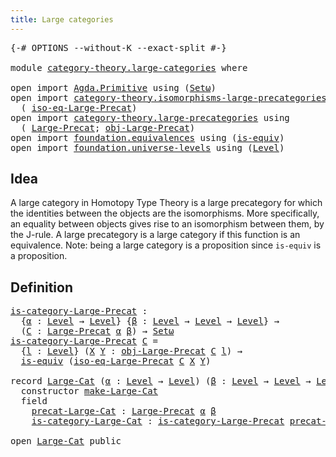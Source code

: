 ```yaml
---
title: Large categories
---
```


<pre class="Agda"><a id="42" class="Symbol">{-#</a> <a id="46" class="Keyword">OPTIONS</a> <a id="54" class="Pragma">--without-K</a> <a id="66" class="Pragma">--exact-split</a> <a id="80" class="Symbol">#-}</a>

<a id="85" class="Keyword">module</a> <a id="92" href="category-theory.large-categories.html" class="Module">category-theory.large-categories</a> <a id="125" class="Keyword">where</a>

<a id="132" class="Keyword">open</a> <a id="137" class="Keyword">import</a> <a id="144" href="Agda.Primitive.html" class="Module">Agda.Primitive</a> <a id="159" class="Keyword">using</a> <a id="165" class="Symbol">(</a><a id="166" href="Agda.Primitive.html#381" class="Primitive">Setω</a><a id="170" class="Symbol">)</a>
<a id="172" class="Keyword">open</a> <a id="177" class="Keyword">import</a> <a id="184" href="category-theory.isomorphisms-large-precategories.html" class="Module">category-theory.isomorphisms-large-precategories</a> <a id="233" class="Keyword">using</a>
  <a id="241" class="Symbol">(</a> <a id="243" href="category-theory.isomorphisms-large-precategories.html#3937" class="Function">iso-eq-Large-Precat</a><a id="262" class="Symbol">)</a>
<a id="264" class="Keyword">open</a> <a id="269" class="Keyword">import</a> <a id="276" href="category-theory.large-precategories.html" class="Module">category-theory.large-precategories</a> <a id="312" class="Keyword">using</a>
  <a id="320" class="Symbol">(</a> <a id="322" href="category-theory.large-precategories.html#668" class="Record">Large-Precat</a><a id="334" class="Symbol">;</a> <a id="336" href="category-theory.large-precategories.html#786" class="Field">obj-Large-Precat</a><a id="352" class="Symbol">)</a>
<a id="354" class="Keyword">open</a> <a id="359" class="Keyword">import</a> <a id="366" href="foundation.equivalences.html" class="Module">foundation.equivalences</a> <a id="390" class="Keyword">using</a> <a id="396" class="Symbol">(</a><a id="397" href="foundation-core.equivalences.html#1556" class="Function">is-equiv</a><a id="405" class="Symbol">)</a>
<a id="407" class="Keyword">open</a> <a id="412" class="Keyword">import</a> <a id="419" href="foundation.universe-levels.html" class="Module">foundation.universe-levels</a> <a id="446" class="Keyword">using</a> <a id="452" class="Symbol">(</a><a id="453" href="Agda.Primitive.html#597" class="Postulate">Level</a><a id="458" class="Symbol">)</a>
</pre>
## Idea

A large category in Homotopy Type Theory is a large precategory for which the identities between the objects are the isomorphisms. More specifically, an equality between objects gives rise to an isomorphism between them, by the J-rule. A large precategory is a large category if this function is an equivalence. Note: being a large category is a proposition since `is-equiv` is a proposition.

## Definition

<pre class="Agda"><a id="is-category-Large-Precat"></a><a id="891" href="category-theory.large-categories.html#891" class="Function">is-category-Large-Precat</a> <a id="916" class="Symbol">:</a>
  <a id="920" class="Symbol">{</a><a id="921" href="category-theory.large-categories.html#921" class="Bound">α</a> <a id="923" class="Symbol">:</a> <a id="925" href="Agda.Primitive.html#597" class="Postulate">Level</a> <a id="931" class="Symbol">→</a> <a id="933" href="Agda.Primitive.html#597" class="Postulate">Level</a><a id="938" class="Symbol">}</a> <a id="940" class="Symbol">{</a><a id="941" href="category-theory.large-categories.html#941" class="Bound">β</a> <a id="943" class="Symbol">:</a> <a id="945" href="Agda.Primitive.html#597" class="Postulate">Level</a> <a id="951" class="Symbol">→</a> <a id="953" href="Agda.Primitive.html#597" class="Postulate">Level</a> <a id="959" class="Symbol">→</a> <a id="961" href="Agda.Primitive.html#597" class="Postulate">Level</a><a id="966" class="Symbol">}</a> <a id="968" class="Symbol">→</a>
  <a id="972" class="Symbol">(</a><a id="973" href="category-theory.large-categories.html#973" class="Bound">C</a> <a id="975" class="Symbol">:</a> <a id="977" href="category-theory.large-precategories.html#668" class="Record">Large-Precat</a> <a id="990" href="category-theory.large-categories.html#921" class="Bound">α</a> <a id="992" href="category-theory.large-categories.html#941" class="Bound">β</a><a id="993" class="Symbol">)</a> <a id="995" class="Symbol">→</a> <a id="997" href="Agda.Primitive.html#381" class="Primitive">Setω</a>
<a id="1002" href="category-theory.large-categories.html#891" class="Function">is-category-Large-Precat</a> <a id="1027" href="category-theory.large-categories.html#1027" class="Bound">C</a> <a id="1029" class="Symbol">=</a>
  <a id="1033" class="Symbol">{</a><a id="1034" href="category-theory.large-categories.html#1034" class="Bound">l</a> <a id="1036" class="Symbol">:</a> <a id="1038" href="Agda.Primitive.html#597" class="Postulate">Level</a><a id="1043" class="Symbol">}</a> <a id="1045" class="Symbol">(</a><a id="1046" href="category-theory.large-categories.html#1046" class="Bound">X</a> <a id="1048" href="category-theory.large-categories.html#1048" class="Bound">Y</a> <a id="1050" class="Symbol">:</a> <a id="1052" href="category-theory.large-precategories.html#786" class="Field">obj-Large-Precat</a> <a id="1069" href="category-theory.large-categories.html#1027" class="Bound">C</a> <a id="1071" href="category-theory.large-categories.html#1034" class="Bound">l</a><a id="1072" class="Symbol">)</a> <a id="1074" class="Symbol">→</a>
  <a id="1078" href="foundation-core.equivalences.html#1556" class="Function">is-equiv</a> <a id="1087" class="Symbol">(</a><a id="1088" href="category-theory.isomorphisms-large-precategories.html#3937" class="Function">iso-eq-Large-Precat</a> <a id="1108" href="category-theory.large-categories.html#1027" class="Bound">C</a> <a id="1110" href="category-theory.large-categories.html#1046" class="Bound">X</a> <a id="1112" href="category-theory.large-categories.html#1048" class="Bound">Y</a><a id="1113" class="Symbol">)</a>

<a id="1116" class="Keyword">record</a> <a id="Large-Cat"></a><a id="1123" href="category-theory.large-categories.html#1123" class="Record">Large-Cat</a> <a id="1133" class="Symbol">(</a><a id="1134" href="category-theory.large-categories.html#1134" class="Bound">α</a> <a id="1136" class="Symbol">:</a> <a id="1138" href="Agda.Primitive.html#597" class="Postulate">Level</a> <a id="1144" class="Symbol">→</a> <a id="1146" href="Agda.Primitive.html#597" class="Postulate">Level</a><a id="1151" class="Symbol">)</a> <a id="1153" class="Symbol">(</a><a id="1154" href="category-theory.large-categories.html#1154" class="Bound">β</a> <a id="1156" class="Symbol">:</a> <a id="1158" href="Agda.Primitive.html#597" class="Postulate">Level</a> <a id="1164" class="Symbol">→</a> <a id="1166" href="Agda.Primitive.html#597" class="Postulate">Level</a> <a id="1172" class="Symbol">→</a> <a id="1174" href="Agda.Primitive.html#597" class="Postulate">Level</a><a id="1179" class="Symbol">)</a> <a id="1181" class="Symbol">:</a> <a id="1183" href="Agda.Primitive.html#381" class="Primitive">Setω</a> <a id="1188" class="Keyword">where</a>
  <a id="1196" class="Keyword">constructor</a> <a id="make-Large-Cat"></a><a id="1208" href="category-theory.large-categories.html#1208" class="InductiveConstructor">make-Large-Cat</a>
  <a id="1225" class="Keyword">field</a>
    <a id="Large-Cat.precat-Large-Cat"></a><a id="1235" href="category-theory.large-categories.html#1235" class="Field">precat-Large-Cat</a> <a id="1252" class="Symbol">:</a> <a id="1254" href="category-theory.large-precategories.html#668" class="Record">Large-Precat</a> <a id="1267" href="category-theory.large-categories.html#1134" class="Bound">α</a> <a id="1269" href="category-theory.large-categories.html#1154" class="Bound">β</a>
    <a id="Large-Cat.is-category-Large-Cat"></a><a id="1275" href="category-theory.large-categories.html#1275" class="Field">is-category-Large-Cat</a> <a id="1297" class="Symbol">:</a> <a id="1299" href="category-theory.large-categories.html#891" class="Function">is-category-Large-Precat</a> <a id="1324" href="category-theory.large-categories.html#1235" class="Field">precat-Large-Cat</a>

<a id="1342" class="Keyword">open</a> <a id="1347" href="category-theory.large-categories.html#1123" class="Module">Large-Cat</a> <a id="1357" class="Keyword">public</a>
</pre>